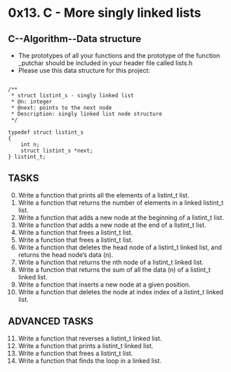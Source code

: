 # 0x13. C - More singly linked lists
## C--Algorithm--Data structure
* The prototypes of all your functions and the prototype of the function _putchar should be included in your header file called lists.h
* Please use this data structure for this project:
```

/**
 * struct listint_s - singly linked list
 * @n: integer
 * @next: points to the next node
 * Description: singly linked list node structure
 */

typedef struct listint_s
{
    int n;
    struct listint_s *next;
} listint_t;

```
## TASKS
0. Write a function that prints all the elements of a listint_t list.
1. Write a function that returns the number of elements in a linked listint_t list.
2. Write a function that adds a new node at the beginning of a listint_t list.
3. Write a function that adds a new node at the end of a listint_t list.
4. Write a function that frees a listint_t list.
5. Write a function that frees a listint_t list.
6. Write a function that deletes the head node of a listint_t linked list, and returns the head node’s data (n).
7. Write a function that returns the nth node of a listint_t linked list.
8. Write a function that returns the sum of all the data (n) of a listint_t linked list.
9. Write a function that inserts a new node at a given position.
10. Write a function that deletes the node at index index of a listint_t linked list.
## ADVANCED TASKS
11. Write a function that reverses a listint_t linked list.
12. Write a function that prints a listint_t linked list.
13. Write a function that frees a listint_t list.
14. Write a function that finds the loop in a linked list.

